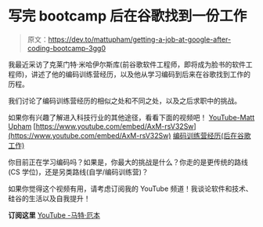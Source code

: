 # 写完 bootcamp 后在谷歌找到一份工作

> 原文：<https://dev.to/mattupham/getting-a-job-at-google-after-coding-bootcamp-3gg0>

我最近采访了克莱门特·米哈伊尔斯库(前谷歌软件工程师，即将成为脸书的软件工程师)，讲述了他的编码训练营经历，以及他从学习编码到后来在谷歌找到工作的历程。

我们讨论了编码训练营经历的相似之处和不同之处，以及之后求职中的挑战。

如果你有兴趣了解进入科技行业的其他途径，看看下面的视频吧！
[YouTube-Matt Upham](https://www.youtube.com/mattupham?<br>%0Asub_confirmation=1)
[https://www.youtube.com/embed/AxM-rsV32Sw](https://www.youtube.com/embed/AxM-rsV32Sw)
[编码训练营经历(后在谷歌工作)](https://youtu.be/AxM-rsV32Sw)

你目前正在学习编码吗？如果是，你最大的挑战是什么？你走的是更传统的路线(CS 学位)，还是另类路线(自学/编码训练营)？

如果你觉得这个视频有用，请考虑订阅我的 YouTube 频道！我谈论软件和技术、硅谷的生活以及自我提升！

**订阅这里**
[YouTube -马特·厄本](https://www.youtube.com/mattupham?sub_confirmation=1)